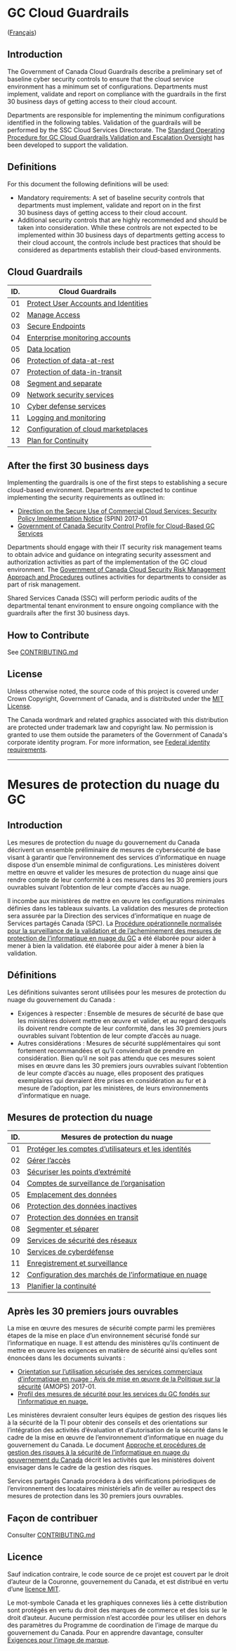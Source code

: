 # GC Cloud Guardrails

([Français](#mesures-de-protection-du-nuage-du-gc))

## Introduction

The Government of Canada Cloud Guardrails describe a preliminary set of baseline cyber security controls to ensure that the cloud service environment has a minimum set of configurations. Departments must implement, validate and report on compliance with the guardrails in the first 30 business days of getting access to their cloud account.

Departments are responsible for implementing the minimum configurations identified in the following tables. Validation of the guardrails will be performed by the SSC Cloud Services Directorate. The [Standard Operating Procedure for GC Cloud Guardrails Validation and Escalation Oversight](https://gcxgce.sharepoint.com/teams/1000233/Shared%20Documents/Cloud%20Guardrails_Mesures%20de%20protection%20de%20nuage/SOP%20for%20Validating%20Cloud%20Guardrails%20v0.4.2_EN.docx) has been developed to support the validation.

## Definitions

For this document the following definitions will be used:

- Mandatory requirements: A set of baseline security controls that departments must implement, validate and report on in the first 30 business days of getting access to their cloud account.
- Additional security controls that are highly recommended and should be taken into consideration. While these controls are not expected to be implemented within 30 business days of departments getting access to their cloud account, the controls include best practices that should be considered as departments establish their cloud-based environments.

## Cloud Guardrails

| ID. | Cloud Guardrails                                                                      |
| --- | ------------------------------------------------------------------------------------- |
| 01  | [Protect User Accounts and Identities](EN/01_Protect-user-accounts-and-identities.md) |
| 02  | [Manage Access](EN/02_Manage-Access.md)                                               |
| 03  | [Secure Endpoints](EN/03_Secure-Endpoints.md)                                         |
| 04  | [Enterprise monitoring accounts](EN/04_Enterprise-Monitoring-Accounts.md)             |
| 05  | [Data location](EN/05_Data-Location.md)                                               |
| 06  | [Protection of data-at-rest](EN/06_Protect-Data-at-Rest.md)                           |
| 07  | [Protection of data-in-transit](EN/07_Protect-Data-in-Transit.md)                     |
| 08  | [Segment and separate](EN/08_Segmentation.md)                                         |
| 09  | [Network security services](EN/09_Network-Security-Services.md)                       |
| 10  | [Cyber defense services](EN/10_Cyber-Defense-Services.md)                             |
| 11  | [Logging and monitoring](EN/11_Logging-and-Monitoring.md)                             |
| 12  | [Configuration of cloud marketplaces](EN/12_Cloud-Marketplace-Config.md)              |
| 13  | [Plan for Continuity](EN/13_Plan-for-Continuity.md)                                   |

## After the first 30 business days

Implementing the guardrails is one of the first steps to establishing a secure cloud-based environment. Departments are expected to continue implementing the security requirements as outlined in:

- [Direction on the Secure Use of Commercial Cloud Services: Security Policy Implementation Notice](https://www.canada.ca/en/treasury-board-secretariat/services/access-information-privacy/security-identity-management/direction-secure-use-commercial-cloud-services-spin.html) (SPIN) 2017-01
- [Government of Canada Security Control Profile for Cloud-Based GC Services](https://www.canada.ca/en/government/system/digital-government/modern-emerging-technologies/cloud-services/government-canada-security-control-profile-cloud-based-it-services.html)

Departments should engage with their IT security risk management teams to obtain advice and guidance on integrating security assessment and authorization activities as part of the implementation of the GC cloud environment. The [Government of Canada Cloud Security Risk Management Approach and Procedures](https://www.canada.ca/en/government/system/digital-government/digital-government-innovations/cloud-services/cloud-security-risk-management-approach-procedures.html) outlines activities for departments to consider as part of risk management.

Shared Services Canada (SSC) will perform periodic audits of the departmental tenant environment to ensure ongoing compliance with the guardrails after the first 30 business days.


## How to Contribute

See [CONTRIBUTING.md](CONTRIBUTING.md)

## License

Unless otherwise noted, the source code of this project is covered under Crown Copyright, Government of Canada, and is distributed under the [MIT License](LICENSE).

The Canada wordmark and related graphics associated with this distribution are protected under trademark law and copyright law. No permission is granted to use them outside the parameters of the Government of Canada's corporate identity program. For more information, see [Federal identity requirements](https://www.canada.ca/en/treasury-board-secretariat/topics/government-communications/federal-identity-requirements.html).

---

<!-- markdownlint-disable MD024 MD025 -->

# Mesures de protection du nuage du GC

## Introduction

Les mesures de protection du nuage du gouvernement du Canada décrivent un ensemble préliminaire de mesures de cybersécurité de base visant à garantir que l’environnement des services d’informatique en nuage dispose d’un ensemble minimal de configurations. Les ministères doivent mettre en œuvre et valider les mesures de protection du nuage ainsi que rendre compte de leur conformité à ces mesures dans les 30 premiers jours ouvrables suivant l’obtention de leur compte d’accès au nuage.

Il incombe aux ministères de mettre en œuvre les configurations minimales définies dans les tableaux suivants. La validation des mesures de protection sera assurée par la Direction des services d’informatique en nuage de Services partagés Canada (SPC). La [Procédure opérationnelle normalisée pour la surveillance de la validation et de l’acheminement des mesures de protection de l’informatique en nuage du GC](https://gcxgce.sharepoint.com/teams/1000233/Shared%20Documents/Cloud%20Guardrails_Mesures%20de%20protection%20de%20nuage/SOP%20for%20Validating%20Cloud%20Guardrails%20v0.4.2_FR.docx?web=1&wdLOR=c5CBE968B-4C83-4B7D-A2CC-B0A999B1AE26) a été élaborée pour aider à mener à bien la validation. été élaborée pour aider à mener à bien la validation.

## Définitions

Les définitions suivantes seront utilisées pour les mesures de protection du nuage du gouvernement du Canada :

- Exigences à respecter : Ensemble de mesures de sécurité de base que les ministères doivent mettre en œuvre et valider, et au regard desquels ils doivent rendre compte de leur conformité, dans les 30 premiers jours ouvrables suivant l’obtention de leur compte d’accès au nuage.
- Autres considérations : Mesures de sécurité supplémentaires qui sont fortement recommandées et qu’il conviendrait de prendre en considération. Bien qu’il ne soit pas attendu que ces mesures soient mises en œuvre dans les 30 premiers jours ouvrables suivant l’obtention de leur compte d’accès au nuage, elles proposent des pratiques exemplaires qui devraient être prises en considération au fur et à mesure de l’adoption, par les ministères, de leurs environnements d’informatique en nuage.

## Mesures de protection du nuage

| ID. | Mesures de protection du nuage                                                                                        |
| --- | --------------------------------------------------------------------------------------------------------------------- |
| 01  | [Protéger les comptes d’utilisateurs et les identités](FR/01_Protéger-les-comptes-d’utilisateurs-et-les-identités.md) |
| 02  | [Gérer l’accès](FR/02_Gérer-l’accès.md)                                                                               |
| 03  | [Sécuriser les points d’extrémité](FR/03_Sécuriser-les-points-d’extrémité.md)                                         |
| 04  | [Comptes de surveillance de l’organisation](FR/04_Comptes-de-surveillance-de-l’organisation.md)                       |
| 05  | [Emplacement des données](FR/05_Emplacement-des-données.md)                                                           |
| 06  | [Protection des données inactives](FR/06_Protection-des-données-inactives.md)                                         |
| 07  | [Protection des données en transit](FR/07_Protection-des-données-en-transit.md)                                       |
| 08  | [Segmenter et séparer](FR/08_Segmenter-et-séparer.md)                                                                 |
| 09  | [Services de sécurité des réseaux](FR/09_Services-de-sécurité-des-réseaux.md)                                         |
| 10  | [Services de cyberdéfense](FR/10_Services-de-cyberdéfense.md)                                                         |
| 11  | [Enregistrement et surveillance](FR/11_Enregistrement-et-surveillance.md)                                             |
| 12  | [Configuration des marchés de l’informatique en nuage](FR/12_Configuration-des-marchés-de-l’informatique-en-nuage.md) |
| 13  | [Planifier la continuité](FR/13_Planifier-la-continuité.md)                                                           |

## Après les 30 premiers jours ouvrables

La mise en œuvre des mesures de sécurité compte parmi les premières étapes de la mise en place d’un environnement sécurisé fondé sur l’informatique en nuage. Il est attendu des ministères qu’ils continuent de mettre en œuvre les exigences en matière de sécurité ainsi qu’elles sont énoncées dans les documents suivants :

- [Orientation sur l’utilisation sécurisée des services commerciaux d’informatique en nuage : Avis de mise en œuvre de la Politique sur la sécurité](https://www.canada.ca/en/treasury-board-secretariat/services/access-information-privacy/security-identity-management/direction-secure-use-commercial-cloud-services-spin.html) (AMOPS) 2017-01.
- [Profil des mesures de sécurité pour les services du GC fondés sur l’informatique en nuage.](https://www.canada.ca/fr/gouvernement/systeme/gouvernement-numerique/innovations-gouvernementales-numeriques/services-informatique-nuage/profil-controle-securite-services-ti-fondes-information-nuage.html)

Les ministères devraient consulter leurs équipes de gestion des risques liés à la sécurité de la TI pour obtenir des conseils et des orientations sur l’intégration des activités d’évaluation et d’autorisation de la sécurité dans le cadre de la mise en œuvre de l’environnement d’informatique en nuage du gouvernement du Canada. Le document [Approche et procédures de gestion des risques à la sécurité de l’informatique en nuage du gouvernement du Canada](https://www.canada.ca/fr/gouvernement/systeme/gouvernement-numerique/innovations-gouvernementales-numeriques/services-informatique-nuage/approche-procedures-gestion-risques-securite-informatique-nuage.html) décrit les activités que les ministères doivent envisager dans le cadre de la gestion des risques.

Services partagés Canada procédera à des vérifications périodiques de l’environnement des locataires ministériels afin de veiller au respect des mesures de protection dans les 30 premiers jours ouvrables.

## Façon de contribuer

Consulter [CONTRIBUTING.md](CONTRIBUTING.md)

## Licence

Sauf indication contraire, le code source de ce projet est couvert par le droit d’auteur de la Couronne, gouvernement du Canada, et est distribué en vertu d’une [licence MIT](LICENSE).

Le mot-symbole Canada et les graphiques connexes liés à cette distribution sont protégés en vertu du droit des marques de commerce et des lois sur le droit d’auteur. Aucune permission n’est accordée pour les utiliser en dehors des paramètres du Programme de coordination de l’image de marque du gouvernement du Canada. Pour en apprendre davantage, consulter [Exigences pour l’image de marque](https://www.canada.ca/fr/secretariat-conseil-tresor/sujets/communications-gouvernementales/exigences-image-marque.html).
